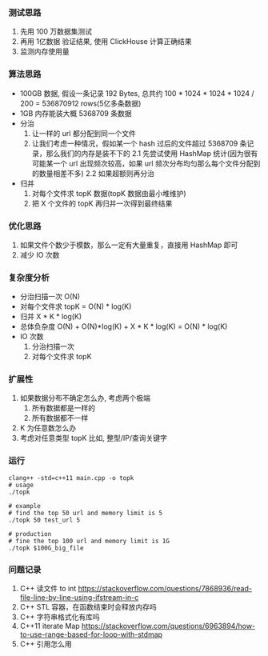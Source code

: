 
### 测试思路
1. 先用 100 万数据集测试
2. 再用 1亿数据 验证结果, 使用 ClickHouse 计算正确结果
3. 监测内存使用量


### 算法思路
* 100GB 数据, 假设一条记录 192 Bytes, 总共约 100 * 1024 * 1024 * 1024 / 200 = 536870912 rows(5亿多条数据)
* 1GB 内存能装大概 5368709 条数据
* 分治
    1. 让一样的 url 都分配到同一个文件
    2. 让我们考虑一种情况，假如某一个 hash 过后的文件超过 5368709 条记录，那么我们的内存是装不下的
        2.1 先尝试使用 HashMap 统计(因为很有可能某一个 url 出现频次较高，如果 url 频次分布均匀那么每个文件分配到的数量相差不多)
        2.2 如果超额则再分治
* 归并
    1. 对每个文件求 topK 数据(topK 数据由最小堆维护)
    2. 把 X 个文件的 topK 再归并一次得到最终结果


### 优化思路
1. 如果文件个数少于模数，那么一定有大量重复，直接用 HashMap 即可
2. 减少 IO 次数


### 复杂度分析
* 分治扫描一次 O(N)
* 对每个文件求 topK = O(N) * log(K)
* 归并 X * K * log(K)
* 总体负杂度 O(N) + O(N)*log(K) + X * K * log(K) = O(N) * log(K)
* IO 次数
    1. 分治扫描一次
    2. 对每个文件求 topK



### 扩展性
1. 如果数据分布不确定怎么办, 考虑两个极端 
    1. 所有数据都是一样的
    2. 所有数据都不一样
2. K 为任意数怎么办
3. 考虑对任意类型 topK 比如, 整型/IP/查询关键字


### 运行
```
clang++ -std=c++11 main.cpp -o topk 
# usage
./topk

# example
# find the top 50 url and memory limit is 5
./topk 50 test_url 5 

# production
# fine the top 100 url and memory limit is 1G
./topk $100G_big_file
```

### 问题记录

1. C++ 读文件 to int https://stackoverflow.com/questions/7868936/read-file-line-by-line-using-ifstream-in-c
2. C++ STL 容器，在函数结束时会释放内存吗
3. C++ 字符串格式化有库吗
4. C++11 iterate Map https://stackoverflow.com/questions/6963894/how-to-use-range-based-for-loop-with-stdmap
5. C++ 引用怎么用